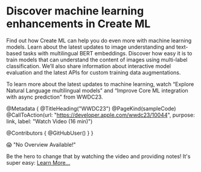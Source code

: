 # Discover machine learning enhancements in Create ML

Find out how Create ML can help you do even more with machine learning models. Learn about the latest updates to image understanding and text-based tasks with multilingual BERT embeddings. Discover how easy it is to train models that can understand the content of images using multi-label classification. We’ll also share information about interactive model evaluation and the latest APIs for custom training data augmentations.

To learn more about the latest updates to machine learning, watch “Explore Natural Language multilingual models” and “Improve Core ML integration with async prediction" from WWDC23.

@Metadata {
   @TitleHeading("WWDC23")
   @PageKind(sampleCode)
   @CallToAction(url: "https://developer.apple.com/wwdc23/10044", purpose: link, label: "Watch Video (16 min)")

   @Contributors {
      @GitHubUser(<replace this with your GitHub handle>)
   }
}

😱 "No Overview Available!"

Be the hero to change that by watching the video and providing notes! It's super easy:
 [Learn More…](https://wwdcnotes.github.io/WWDCNotes/documentation/wwdcnotes/contributing)

